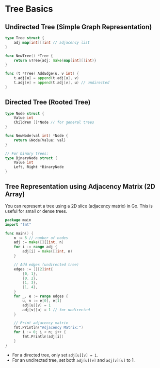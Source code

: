 # Tree Basics

## Undirected Tree (Simple Graph Representation)

```go
type Tree struct {
    adj map[int][]int // adjacency list
}

func NewTree() *Tree {
    return &Tree{adj: make(map[int][]int)}
}

func (t *Tree) AddEdge(u, v int) {
    t.adj[u] = append(t.adj[u], v)
    t.adj[v] = append(t.adj[v], u) // undirected
}
```

## Directed Tree (Rooted Tree)

```go
type Node struct {
    Value int
    Children []*Node // for general trees
}

func NewNode(val int) *Node {
    return &Node{Value: val}
}

// For binary trees:
type BinaryNode struct {
    Value int
    Left, Right *BinaryNode
}
```

## Tree Representation using Adjacency Matrix (2D Array)

You can represent a tree using a 2D slice (adjacency matrix) in Go. This is useful for small or dense trees.

```go
package main
import "fmt"

func main() {
    n := 5 // number of nodes
    adj := make([][]int, n)
    for i := range adj {
        adj[i] = make([]int, n)
    }

    // Add edges (undirected tree)
    edges := [][2]int{
        {0, 1},
        {0, 2},
        {1, 3},
        {1, 4},
    }
    for _, e := range edges {
        u, v := e[0], e[1]
        adj[u][v] = 1
        adj[v][u] = 1 // for undirected
    }

    // Print adjacency matrix
    fmt.Println("Adjacency Matrix:")
    for i := 0; i < n; i++ {
        fmt.Println(adj[i])
    }
}
```

- For a directed tree, only set `adj[u][v] = 1`.
- For an undirected tree, set both `adj[u][v]` and `adj[v][u]` to 1.
